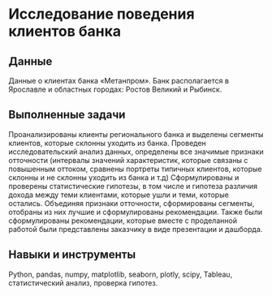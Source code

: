 # Исследование поведения клиентов банка

## Данные
Данные о клиентах банка «Метанпром». Банк располагается в Ярославле и областных городах: Ростов Великий и Рыбинск.

## Выполненные задачи
Проанализированы клиенты регионального банка и выделены сегменты клиентов, которые склонны уходить из банка. Проведен исследовательский анализ данных, определены все значимые признаки отточности (интервалы значений характеристик, которые связаны с
повышенным оттоком, сравнены портреты типичных клиентов, которые склонны и не склонны уходить из банка и т.д)
Сформулированы и проверены статистические гипотезы, в том числе и гипотеза различия дохода между теми клиентами, которые
ушли и теми, которые остались. Объединяя признаки отточности, сформированы сегменты, отобраны из них лучшие и сформулированы рекомендации. Также были сформулированы рекомендации, которые вместе с проделанной работой были представлены заказчику в виде презентации и дашборда.


## Навыки и инструменты
Python, pandas, numpy, matplotlib, seaborn, plotly, scipy, Tableau, статистический анализ, проверка гипотез.
